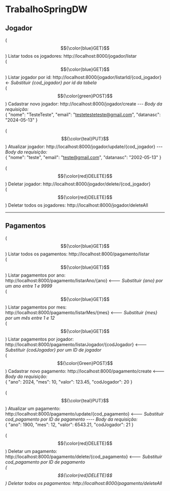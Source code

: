 # TrabalhoSpringDW

<h2>Jogador</h2>

($${\color{blue}GET}$$)
Listar todos os jogadores: http://localhost:8000/jogador/listar 
<br>
($${\color{blue}GET}$$)
Listar jogador por id: http://localhost:8000/jogador/listarId/{cod_jogador} <- <i>Substituir {cod_jogador} por id da tabela</i>
<br>
($${\color{green}POST}$$)
Cadastrar novo jogador: http://localhost:8000/jogador/create --- <i>Body da requisição: </i>
<br>
{
  "nome": "TesteTeste",
  "email": "testetesteteste@gmail.com",
  "datanasc": "2024-05-13"
}
<br>
<br>
($${\color{teal}PUT}$$)
Atualizar jogador: http://localhost:8000/jogador/update/{cod_jogador} --- <i>Body da requisição:</i>
<br>
{
  "nome": "teste",
  "email": "teste@gmail.com",
  "datanasc": "2002-05-13"
}
<br>
<br>
($${\color{red}DELETE}$$)
Deletar jogador: http://localhost:8000/jogador/delete/{cod_jogador}
<br>
($${\color{red}DELETE}$$)
Deletar todos os jogadores: http://localhost:8000/jogador/deleteAll
<hr>
<h2>Pagamentos</h2>

($${\color{blue}GET}$$)
Listar todos os pagamentos: http://localhost:8000/pagamento/listar
<br>
($${\color{blue}GET}$$)
Listar pagamentos por ano: http://localhost:8000/pagamento/listarAno/{ano} <--- <i>Substituir {ano} por um ano entre 1 e 9999</i>
<br>
($${\color{blue}GET}$$)
Listar pagamentos por mes: http://localhost:8000/pagamento/listarMes/{mes} <--- <i>Substituir {mes} por um mês entre 1 e 12</i>
<br>
($${\color{blue}GET}$$)
Listar pagamentos por jogador: http://localhost:8000/pagamento/listarJogador/{codJogador} <--- <i>Substituir {codJogador} por um ID de jogador</i>
<br>
($${\color{Green}POST}$$)
Cadastrar novo pagamento: http://localhost:8000/pagamento/create <--- <i>Body da requisição: </i>
<br>
{
  "ano": 2024,
  "mes": 10,
  "valor": 123.45,
  "codJogador": 20
}
<br>
<br>
($${\color{teal}PUT}$$)
Atualizar um pagamento: http://localhost:8000/pagamento/update/{cod_pagamento} <--- <i>Substituir cod_pagamento por ID de pagamento ---- Body da requisição: </i>
<br>
{
  "ano": 1900,
  "mes": 12,
  "valor": 6543.21,
  "codJogador": 21
}
<br>
<br>
($${\color{red}DELETE}$$)
Deletar um pagamento: http://localhost:8000/pagamento/delete/{cod_pagamento} <--- <i>Substituir cod_pagamento por ID de pagamento
<br>
($${\color{red}DELETE}$$)
Deletar todos os pagamentos: http://localhost:8000/pagamento/deleteAll
